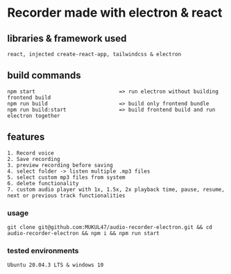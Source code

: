 # Recorder made with electron & react

## libraries & framework used

```
react, injected create-react-app, tailwindcss & electron
```

## build commands

```
npm start                           => run electron without building frontend build
npm run build                       => build only frontend bundle
npm run build:start                 => build frontend build and run electron together
```

## features

```
1. Record voice
2. Save recording
3. preview recording before saving
4. select folder -> listen multiple .mp3 files
5. select custom mp3 files from system
6. delete functionality
7. custom audio player with 1x, 1.5x, 2x playback time, pause, resume, next or previous track functionalities
```

### usage

```
git clone git@github.com:MUKUL47/audio-recorder-electron.git && cd audio-recorder-electron && npm i && npm run start
```

### tested environments

```
Ubuntu 20.04.3 LTS & windows 10
```
